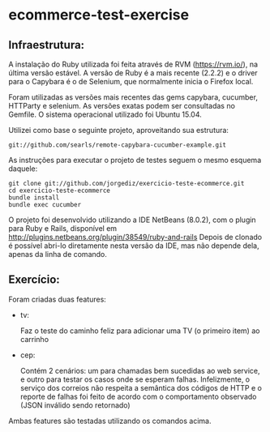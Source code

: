 # ecommerce-test-exercise

Infraestrutura:
---------------

A instalação do Ruby utilizada foi feita através de RVM (https://rvm.io/),
na última versão estável. A versão de Ruby é a mais recente (2.2.2) e o driver
para o Capybara é o de Selenium, que normalmente inicia o Firefox local.

Foram utilizadas as versões mais recentes das gems capybara, cucumber, HTTParty e
selenium. As versões exatas podem ser consultadas no Gemfile. O sistema 
operacional utilizado foi Ubuntu 15.04.

Utilizei como base o seguinte projeto, aproveitando sua estrutura:
    
    git://github.com/searls/remote-capybara-cucumber-example.git

As instruções para executar o projeto de testes seguem o mesmo esquema daquele:

    git clone git://github.com/jorgediz/exercicio-teste-ecommerce.git
    cd exercicio-teste-ecommerce   
    bundle install
    bundle exec cucumber 

O projeto foi desenvolvido utilizando a IDE NetBeans (8.0.2), com o plugin
para Ruby e Rails, disponível em http://plugins.netbeans.org/plugin/38549/ruby-and-rails
Depois de clonado é possível abri-lo diretamente nesta versão da IDE, mas não
depende dela, apenas da linha de comando.

Exercício:
----------

Foram criadas duas features:

* tv:

    Faz o teste do caminho feliz para adicionar uma TV (o primeiro item) ao carrinho

* cep:
 
    Contém 2 cenários: um para chamadas bem sucedidas ao web service, e outro 
    para testar os casos onde se esperam falhas. Infelizmente, o serviço dos
    correios não respeita a semântica dos códigos de HTTP e o reporte de falhas
    foi feito de acordo com o comportamento observado (JSON inválido sendo 
    retornado)

Ambas features são testadas utilizando os comandos acima.


